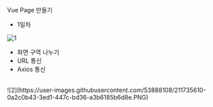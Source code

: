 Vue Page 만들기
- 1일차

![1](https://user-images.githubusercontent.com/53888108/211735036-d707b69c-b413-4e03-9f0b-dafb698107b6.PNG)

- 화면 구역 나누기
- URL 통신
- Axios 통신
<br/>
![2](https://user-images.githubusercontent.com/53888108/211735610-0a2c0b43-3ed1-447c-bd36-a3b6185b6d8e.PNG)


